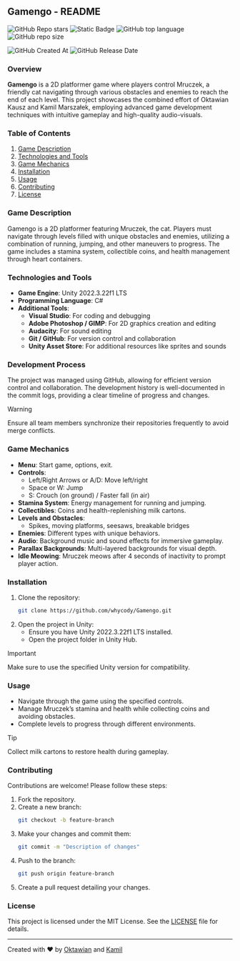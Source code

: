 ## Gamengo - README

![GitHub Repo stars](https://img.shields.io/github/stars/whycody/Gamengo) ![Static Badge](https://img.shields.io/badge/version-1.0.0-green?style=flat)     ![GitHub top language](https://img.shields.io/github/languages/top/whycody/Gamengo) ![GitHub repo size](https://img.shields.io/github/repo-size/whycody/Gamengo)

![GitHub Created At](https://img.shields.io/github/created-at/whycody/Gamengo)  ![GitHub Release Date](https://img.shields.io/github/release-date/whycody/Gamengo)






### Overview
**Gamengo** is a 2D platformer game where players control Mruczek, a friendly cat navigating through various obstacles and enemies to reach the end of each level. This project showcases the combined effort of Oktawian Kausz and Kamil Marszałek, employing advanced game development techniques with intuitive gameplay and high-quality audio-visuals.

### Table of Contents
1. [Game Description](#game-description)
2. [Technologies and Tools](#technologies-and-tools)
5. [Game Mechanics](#game-mechanics)
6. [Installation](#installation)
7. [Usage](#usage)
8. [Contributing](#contributing)
9. [License](#license)

### Game Description
Gamengo is a 2D platformer featuring Mruczek, the cat. Players must navigate through levels filled with unique obstacles and enemies, utilizing a combination of running, jumping, and other maneuvers to progress. The game includes a stamina system, collectible coins, and health management through heart containers.

### Technologies and Tools
- **Game Engine**: Unity 2022.3.22f1 LTS
- **Programming Language**: C#
- **Additional Tools**:
  - **Visual Studio**: For coding and debugging
  - **Adobe Photoshop / GIMP**: For 2D graphics creation and editing
  - **Audacity**: For sound editing
  - **Git / GitHub**: For version control and collaboration
  - **Unity Asset Store**: For additional resources like sprites and sounds

### Development Process
The project was managed using GitHub, allowing for efficient version control and collaboration. The development history is well-documented in the commit logs, providing a clear timeline of progress and changes.

> [!Warning]
> Ensure all team members synchronize their repositories frequently to avoid merge conflicts.

### Game Mechanics
- **Menu**: Start game, options, exit.
- **Controls**:
  - Left/Right Arrows or A/D: Move left/right
  - Space or W: Jump
  - S: Crouch (on ground) / Faster fall (in air)
- **Stamina System**: Energy management for running and jumping.
- **Collectibles**: Coins and health-replenishing milk cartons.
- **Levels and Obstacles**:
  - Spikes, moving platforms, seesaws, breakable bridges
- **Enemies**: Different types with unique behaviors.
- **Audio**: Background music and sound effects for immersive gameplay.
- **Parallax Backgrounds**: Multi-layered backgrounds for visual depth.
- **Idle Meowing**: Mruczek meows after 4 seconds of inactivity to prompt player action.

### Installation
1. Clone the repository:
   ```bash
   git clone https://github.com/whycody/Gamengo.git
   ```
2. Open the project in Unity:
   - Ensure you have Unity 2022.3.22f1 LTS installed.
   - Open the project folder in Unity Hub.

> [!IMPORTANT]
> Make sure to use the specified Unity version for compatibility.

### Usage
- Navigate through the game using the specified controls.
- Manage Mruczek’s stamina and health while collecting coins and avoiding obstacles.
- Complete levels to progress through different environments.

> [!TIP]
> Collect milk cartons to restore health during gameplay.

### Contributing
Contributions are welcome! Please follow these steps:
1. Fork the repository.
2. Create a new branch:
   ```bash
   git checkout -b feature-branch
   ```
3. Make your changes and commit them:
   ```bash
   git commit -m "Description of changes"
   ```
4. Push to the branch:
   ```bash
   git push origin feature-branch
   ```
5. Create a pull request detailing your changes.

### License
This project is licensed under the MIT License. See the [LICENSE](LICENSE) file for details.

---
Created with ♥ by [Oktawian](https://github.com/whycody) and [Kamil](https://github.com/KamilMarshal)

